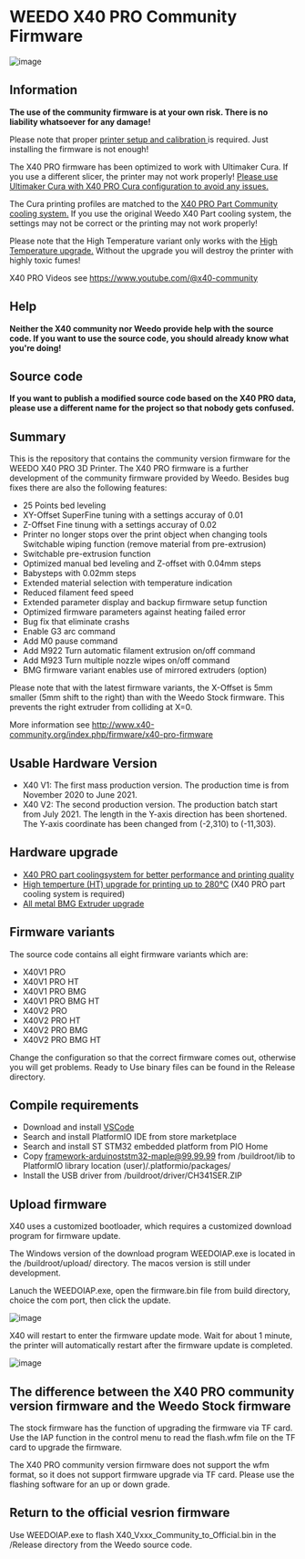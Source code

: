 # WEEDO X40 PRO Community Firmware
![image](http://www.x40-community.org/images/x40/Weedo_X40_PRO.png)

## Information
**The use of the community firmware is at your own risk. There is no liability whatsoever for any damage!** 

Please note that proper [printer setup and calibration ](http://www.x40-community.org/index.php/the-3d-printer/weedo-x40-commissioning) is required. Just installing the firmware is not enough!

The X40 PRO firmware has been optimized to work with Ultimaker Cura. If you use a different slicer, the printer may not work properly! [Please use Ultimaker Cura with X40 PRO Cura configuration to avoid any issues.](https://github.com/x40-Community/Cura_for_Weedo_X40_PRO)

The Cura printing profiles are matched to the [X40 PRO Part Community cooling system.](https://github.com/x40-Community/X40_PRO-Community_Coolingsystem) If you use the original Weedo X40 Part cooling system, the settings may not be correct or the printing may not work properly!

Please note that the High Temperature variant only works with the [High Temperature upgrade.](http://www.x40-community.org/index.php/firmware/x40-pro-high-temperature) Without the upgrade you will destroy the printer with highly toxic fumes!

X40 PRO Videos see https://www.youtube.com/@x40-community

## Help
**Neither the X40 community nor Weedo provide help with the source code. If you want to use the source code, you should already know what you're doing!**

## Source code
**If you want to publish a modified source code based on the X40 PRO data, please use a different name for the project so that nobody gets confused.**

## Summary
This is the repository that contains the community version firmware for the WEEDO X40 PRO 3D Printer. The X40 PRO firmware is a further development of the community firmware provided by Weedo. Besides bug fixes there are also the following features:
- 25 Points bed leveling
- XY-Offset SuperFine tuning with a settings accuray of 0.01
- Z-Offset Fine tinung with a settings accuray of 0.02
- Printer no longer stops over the print object when changing tools Switchable wiping function (remove material from pre-extrusion)
- Switchable pre-extrusion function
- Optimized manual bed leveling and Z-offset with 0.04mm steps
- Babysteps with 0.02mm steps
- Extended material selection with temperature indication
- Reduced filament feed speed
- Extended parameter display and backup firmware setup function
- Optimized firmware parameters against heating failed error
- Bug fix that eliminate crashs
- Enable G3 arc command
- Add M0 pause command
- Add M922 Turn automatic filament extrusion on/off command
- Add M923 Turn multiple nozzle wipes on/off command
- BMG firmware variant enables use of mirrored extruders (option)

Please note that with the latest firmware variants, the X-Offset is 5mm smaller (5mm shift to the right) than with the Weedo Stock firmware. This prevents the right extruder from colliding at X=0.

More information see http://www.x40-community.org/index.php/firmware/x40-pro-firmware

## Usable Hardware Version 
- X40 V1: The first mass production version. The production time is from November 2020 to June 2021.
- X40 V2: The second production version. The production batch start from July 2021.
The length in the Y-axis direction has been shortened. The Y-axis coordinate has been changed from (-2,310) to (-11,303).

## Hardware upgrade
- [X40 PRO part coolingsystem for better performance and printing quality](https://github.com/x40-Community/X40_PRO-Community_Coolingsystem)
- [High temperture (HT) upgrade for printing up to 280°C](http://www.x40-community.org/index.php/firmware/x40-pro-high-temperature) (X40 PRO part cooling system is required)
- [All metal BMG Extruder upgrade](http://www.x40-community.org/index.php/firmware/weedo-x40-extruder-upgrade)

## Firmware variants
The source code contains all eight firmware variants which are:
- X40V1 PRO
- X40V1 PRO HT
- X40V1 PRO BMG
- X40V1 PRO BMG HT
- X40V2 PRO
- X40V2 PRO HT
- X40V2 PRO BMG
- X40V2 PRO BMG HT

Change the configuration so that the correct firmware comes out, otherwise you will get problems.
Ready to Use binary files can be found in the Release directory.

## Compile requirements

- Download and install [VSCode](https://code.visualstudio.com/)
- Search and install PlatformIO IDE from store marketplace
- Search and install ST STM32 embedded platform from PIO Home
- Copy framework-arduinoststm32-maple@99.99.99 from /buildroot/lib to PlatformIO library location (user)/.platformio/packages/
- Install the USB driver from /buildroot/driver/CH341SER.ZIP

## Upload firmware

X40 uses a customized bootloader, which requires a customized download program for firmware update.  

The Windows version of the download program WEEDOIAP.exe is located in the /buildroot/upload/ directory. The macos version is still under development.

Lanuch the WEEDOIAP.exe, open the firmware.bin file from build directory, choice the com port, then click the update.

![image](http://www.weedo.ltd/wp-content/uploads/2021/04/weedoiap.png)

X40 will restart to enter the firmware update mode. Wait for about 1 minute, the printer will automatically restart after the firmware update is completed.

![image](http://www.weedo.ltd/wp-content/uploads/2021/04/iap.jpg)



## The difference between the X40 PRO community version firmware and the Weedo Stock firmware

The stock firmware has the function of upgrading the firmware via TF card. Use the IAP function in the control menu to read the flash.wfm file on the TF card to upgrade the firmware.

The X40 PRO community version firmware does not support the wfm format, so it does not support firmware upgrade via TF card. Please use the flashing software for an up or down grade.


## Return to the official vesrion firmware

Use WEEDOIAP.exe to flash X40_Vxxx_Community_to_Official.bin in the /Release directory from the Weedo source code.
